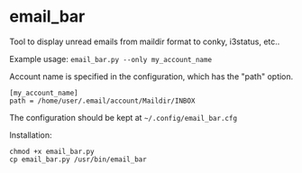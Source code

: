 email_bar
=========

Tool to display unread emails from maildir format to conky, i3status, etc..

Example usage:
```email_bar.py --only my_account_name```

Account name is specified in the configuration, which has the "path" option.
```
[my_account_name]
path = /home/user/.email/account/Maildir/INBOX
```

The configuration should be kept at ```~/.config/email_bar.cfg```



Installation:
```
chmod +x email_bar.py
cp email_bar.py /usr/bin/email_bar
```
